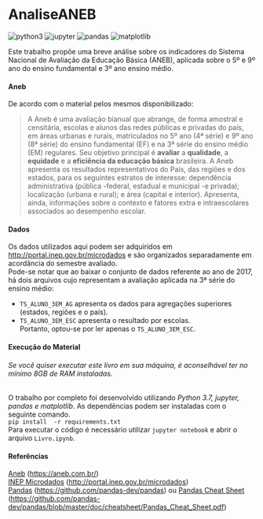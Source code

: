 # AnaliseANEB

![python3](https://img.shields.io/badge/python-3.7-green)
![jupyter](https://img.shields.io/badge/jupyter-1.0-informational)
![pandas](https://img.shields.io/badge/pandas-0.24.2-informational)
![matplotlib](https://img.shields.io/badge/matplotlib-3.1.0-informational)


Este trabalho propõe uma breve análise sobre os indicadores do Sistema Nacional de Avaliação da Educação Básica (ANEB), aplicada sobre o 5º e 9º ano do ensino fundamental e 3º ano ensino médio.
#### Aneb
De acordo com o material pelos mesmos disponibilizado:
> A Aneb é uma avaliação bianual que abrange, de forma amostral e censitária, escolas e alunos das redes públicas e privadas do país, em áreas urbanas e rurais, matriculados no 5º ano (4ª série) e 9º ano (8ª série) do ensino  fundamental  (EF)  e  na  3ª  série  do  ensino  médio  (EM)  regulares.  Seu  objetivo  principal  é  **avaliar**  a **qualidade**, a **equidade** e a **eficiência da educação básica** brasileira. A  Aneb  apresenta  os  resultados  representativos  do  País,  das  regiões  e  dos  estados,  para  os  seguintes estratos  de  interesse:  dependência  administrativa  (pública -federal,  estadual  e  municipal -e  privada); localização (urbana e rural); e área (capital e interior). Apresenta, ainda, informações sobre o contexto e fatores extra e intraescolares associados ao desempenho escolar.



#### Dados
Os dados utilizados aqui podem ser adquiridos em http://portal.inep.gov.br/microdados e são organizados separadamente em acordância do semestre avaliado.    
Pode-se notar que ao baixar o conjunto de dados referente ao ano de 2017, há dois arquivos cujo representam a avaliação aplicada na 3ª série do ensino médio:
 - `TS_ALUNO_3EM_AG` apresenta os dados para agregações superiores (estados, regiões e o país).
 - `TS_ALUNO_3EM_ESC` apresenta o resultado por escolas.    
Portanto, optou-se por ler apenas o `TS_ALUNO_3EM_ESC`.

#### Execução do Material

###### Se você quiser executar este livro em sua máquina, é aconselhável ter no mínimo 8GB de RAM instaladas.

O trabalho por completo foi desenvolvido utilizando *Python 3.7, jupyter, pandas e matplotlib*. As dependências podem ser instaladas com o seguinte comando.   
`pip install  -r requirements.txt`    
Para executar o código é necessário utilizar `jupyter notebook` e abrir o arquivo `Livro.ipynb`.

#### Referências
[Aneb](https://aneb.com.br/) (https://aneb.com.br/)    
[INEP Microdados](http://portal.inep.gov.br/microdados) (http://portal.inep.gov.br/microdados)    
[Pandas](https://github.com/pandas-dev/pandas) (https://github.com/pandas-dev/pandas) ou [Pandas Cheat Sheet](https://github.com/pandas-dev/pandas/blob/master/doc/cheatsheet/Pandas_Cheat_Sheet.pdf) (https://github.com/pandas-dev/pandas/blob/master/doc/cheatsheet/Pandas_Cheat_Sheet.pdf)

